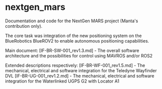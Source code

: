 # nextgen_mars
Documentation and code for the NextGen MARS project (Manta's contribution only). 

The core task was integration of the new positioning system on the BlueRobotics BlueROV2 to enable autonomous positioning capabilities.

Main document:
[IF-BR-SW-001_rev1.3.md] - The overall software architecture and the possibilities for control using MAVROS and/or ROS2

Extended descriptions respectively:
[IF-BR-WF-001_rev1.5.md] - The mechanical, electrical and software integration for the Teledyne Wayfinder DVL
[IF-BR-UG-001_rev1.2.md] - The mechanical, electrical and software integration for the Waterlinked UGPS G2 with Locator A1
